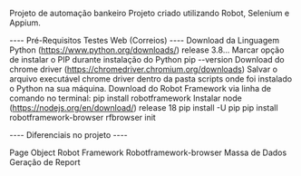 Projeto de automação bankeiro
Projeto criado utilizando Robot, Selenium e Appium.



---- Pré-Requisitos Testes Web (Correios) ----
Download da Linguagem Python (https://www.python.org/downloads/) release 3.8...
Marcar opção de instalar o PIP durante instalação do Python
pip --version
Download do chrome driver (https://chromedriver.chromium.org/downloads)
Salvar o arquivo executável chrome driver dentro da pasta scripts onde foi instalado o Python na sua máquina.
Download do Robot Framework via linha de comando no terminal:
pip install robotframework
Instalar node (https://nodejs.org/en/download/) release 18 
pip install -U pip
pip install robotframework-browser
rfbrowser init


---- Diferenciais no projeto ----

Page Object
Robot Framework
Robotframework-browser
Massa de Dados
Geração de Report